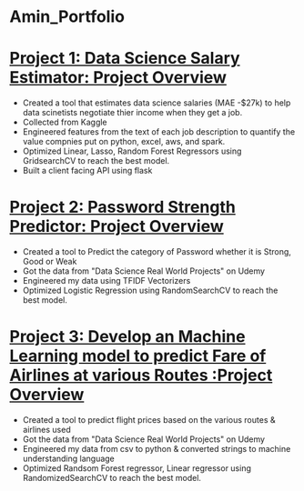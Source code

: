 # Amin_Portfolio

# [Project 1: Data Science Salary Estimator: Project Overview](https://github.com/AminOtusanya/ds_salary_proj)
* Created a tool that estimates data science salaries (MAE -$27k) to help data scinetists negotiate thier income when they get a job. 
* Collected from Kaggle
* Engineered features from the text of each job description to quantify the value compnies put on python, excel, aws, and spark.
* Optimized Linear, Lasso, Random Forest Regressors using GridsearchCV to reach the best model. 
* Built a client facing API using flask 


# [Project 2: Password Strength Predictor: Project Overview ](https://github.com/AminOtusanya/Amin_Portfolio/blob/main/Logistic%20Regression%20-%20Password%20Strenght!.ipynb)
* Created a tool to Predict the category of Password whether it is Strong, Good or Weak
* Got the data from "Data Science Real World Projects" on Udemy
* Engineered my data using TFIDF Vectorizers
* Optimized Logistic Regression using RandomSearchCV to reach the best model.

# [Project 3: Develop an Machine Learning model to predict Fare of Airlines at various Routes :Project Overview](https://github.com/AminOtusanya/Amin_Portfolio/blob/main/Flight%20time%20predictions.ipynb)
* Created a tool to predict flight prices based on the various routes & airlines used 
* Got the data from "Data Science Real World Projects" on Udemy 
* Engineered my data from csv to python & converted strings to machine understanding language 
* Optimized Randsom Forest regressor, Linear regressor using RandomizedSearchCV to reach the best model.
